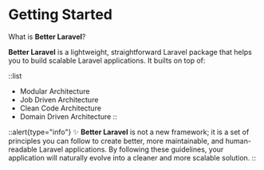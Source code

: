 # Getting Started

What is **Better Laravel**?

**Better Laravel** is a lightweight, straightforward Laravel package that helps you to build scalable Laravel applications. It builts on top of:

::list
- Modular Architecture
- Job Driven Architecture
- Clean Code Architecture
- Domain Driven Architecture
::

::alert{type="info"}
✨ **Better Laravel** is not a new framework; it is a set of principles you can follow to create better, more maintainable, and human-readable Laravel applications. By following these guidelines, your application will naturally evolve into a cleaner and more scalable solution.
::
